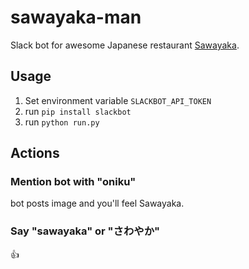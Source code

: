 # sawayaka-man

Slack bot for awesome Japanese restaurant [Sawayaka](https://www.genkotsu-hb.com/).

## Usage

1. Set environment variable `SLACKBOT_API_TOKEN`
1. run `pip install slackbot`
1. run `python run.py`

## Actions

### Mention bot with "oniku"

bot posts image and you'll feel Sawayaka.

### Say "sawayaka" or "さわやか"

:+1:
